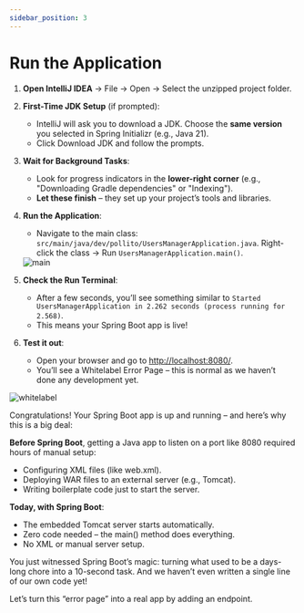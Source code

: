 ```yaml
---
sidebar_position: 3
---
```


# Run the Application

1. **Open IntelliJ IDEA** → File → Open → Select the unzipped project folder.
2. **First-Time JDK Setup** (if prompted):
   * IntelliJ will ask you to download a JDK. Choose the **same version** you selected in Spring Initializr (e.g., Java 21).
   * Click Download JDK and follow the prompts.
3. **Wait for Background Tasks**:
   * Look for progress indicators in the **lower-right corner** (e.g., "Downloading Gradle dependencies" or "Indexing").
   * **Let these finish** – they set up your project’s tools and libraries.
4. **Run the Application**:
   * Navigate to the main class: `src/main/java/dev/pollito/UsersManagerApplication.java`. Right-click the class → Run `UsersManagerApplication.main()`.
    
   <div>
      <img src={require('@site/static/img/lets-create-a-spring-boot-project/main.png').default} alt="main" />
   </div>

5. **Check the Run Terminal**:
   * After a few seconds, you’ll see something similar to `Started UsersManagerApplication in 2.262 seconds (process running for 2.568)`.
   * This means your Spring Boot app is live!
6. **Test it out**:
   * Open your browser and go to [http://localhost:8080/](http://localhost:8080/).
   * You’ll see a Whitelabel Error Page – this is normal as we haven’t done any development yet.

<div>
   <img src={require('@site/static/img/lets-create-a-spring-boot-project/whitelabel.png').default} alt="whitelabel" />
</div>

Congratulations! Your Spring Boot app is up and running – and here’s why this is a big deal:

**Before Spring Boot**, getting a Java app to listen on a port like 8080 required hours of manual setup:

* Configuring XML files (like web.xml).
* Deploying WAR files to an external server (e.g., Tomcat).
* Writing boilerplate code just to start the server.

**Today, with Spring Boot**:

* The embedded Tomcat server starts automatically.
* Zero code needed – the main() method does everything.
* No XML or manual server setup.

You just witnessed Spring Boot’s magic: turning what used to be a days-long chore into a 10-second task. And we haven’t even written a single line of our own code yet!

Let’s turn this “error page” into a real app by adding an endpoint.
